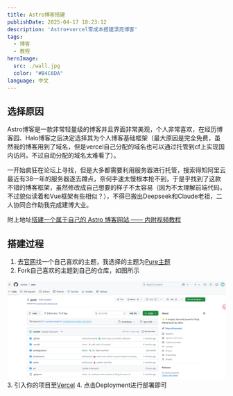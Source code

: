 ```yaml
---
title: Astro博客搭建
publishDate: 2025-04-17 18:23:12
description: 'Astro+vercel零成本搭建漂亮博客'
tags:
  - 博客
  - 教程
heroImage:
  src: ./wall.jpg
  color: "#B4C6DA"
language: 中文
---
```


## 选择原因

Astro博客是一款非常轻量级的博客并且界面非常美观，个人非常喜欢，在经历博客园、Halo博客之后决定选择其为个人博客基础框架（最大原因是完全免费，虽然我的博客用到了域名，但是vercel自己分配的域名也可以通过托管到cf上实现国内访问，不过自动分配的域名太难看了）。

一开始疯狂在论坛上寻找，但是大多都需要利用服务器进行托管，搜索得知阿里云最近有38一年的服务器遂去蹲点，奈何手速太慢根本抢不到，于是乎找到了这款不错的博客框架，虽然修改成自己想要的样子不太容易（因为不太理解前端代码，不过貌似读着和Vue框架有些相似？），不得已搬出Deepseek和Claude老祖，二人协同合作助我完成建博大业。

附上地址[搭建一个属于自己的 Astro 博客网站 —— 内附视频教程](https://linux.do/t/topic/316749)
## 搭建过程

 1. 去[官网](https://astro.build/themes/)找一个自己喜欢的主题，我选择的主题为[Pure主题](https://github.com/cworld1/astro-theme-pure)
 2. Fork自己喜欢的主题到自己的仓库，如图所示
 
![alt text](./fork.png)
 3. 引入你的项目至[Vercel](https://vercel.com/)
 4. 点击Deployment进行部署即可
